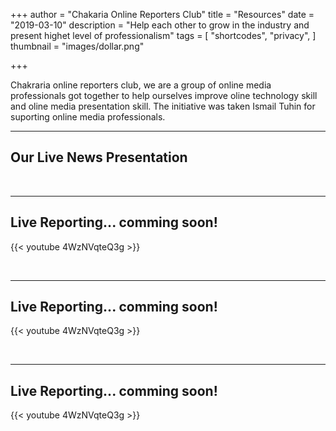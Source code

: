 +++
author = "Chakaria Online Reporters Club"
title = "Resources"
date = "2019-03-10"
description = "Help each other to grow in the industry and present highet level of professionalism"
tags = [
    "shortcodes",
    "privacy",
]
thumbnail = "images/dollar.png"

+++

Chakraria online reporters club, we are a group of online media professionals got together to help ourselves improve oline technology skill and oline media presentation skill. The initiative was taken Ismail Tuhin for suporting online media professionals.

<!--more-->
---

## Our Live News Presentation

<br>

---

## Live Reporting... comming soon!

{{< youtube 4WzNVqteQ3g >}}

<br>

---


## Live Reporting... comming soon!

{{< youtube 4WzNVqteQ3g >}}

<br>

---


## Live Reporting... comming soon!

{{< youtube 4WzNVqteQ3g >}}

<br>

